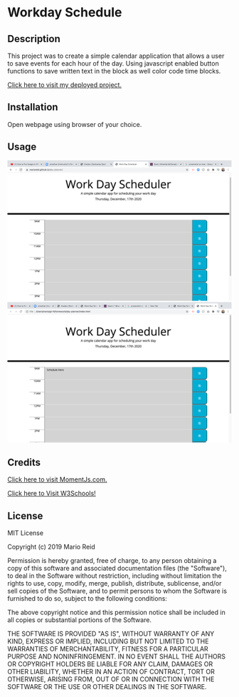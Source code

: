 # Workday Schedule

## Description 
This project was to create a simple calendar application that allows a user to save events for each hour of the day. Using javascript enabled button functions to save written text in the block as well color code time blocks.


<a href="https://marioreid.github.io/day-planner"> Click here to visit my deployed project.</a>

## Installation

Open webpage using browser of your choice.

## Usage

<img src = "frontPage.png" alt = "main page">

<img src = "savedAppt.png" alt = "page shows save appointment">

 ## Credits

<a href="https://momentjs.com/"> Click here to visit MomentJs.com.</a>

<a href="https://www.w3schools.com"> Click here to Visit W3Schools!</a>

## License
MIT License

Copyright (c) 2019 Mario Reid

Permission is hereby granted, free of charge, to any person obtaining a copy
of this software and associated documentation files (the "Software"), to deal
in the Software without restriction, including without limitation the rights
to use, copy, modify, merge, publish, distribute, sublicense, and/or sell
copies of the Software, and to permit persons to whom the Software is
furnished to do so, subject to the following conditions:

The above copyright notice and this permission notice shall be included in all
copies or substantial portions of the Software.

THE SOFTWARE IS PROVIDED "AS IS", WITHOUT WARRANTY OF ANY KIND, EXPRESS OR
IMPLIED, INCLUDING BUT NOT LIMITED TO THE WARRANTIES OF MERCHANTABILITY,
FITNESS FOR A PARTICULAR PURPOSE AND NONINFRINGEMENT. IN NO EVENT SHALL THE
AUTHORS OR COPYRIGHT HOLDERS BE LIABLE FOR ANY CLAIM, DAMAGES OR OTHER
LIABILITY, WHETHER IN AN ACTION OF CONTRACT, TORT OR OTHERWISE, ARISING FROM,
OUT OF OR IN CONNECTION WITH THE SOFTWARE OR THE USE OR OTHER DEALINGS IN THE
SOFTWARE.